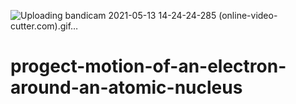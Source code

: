 ![Uploading bandicam 2021-05-13 14-24-24-285 (online-video-cutter.com).gif…]()

# progect-motion-of-an-electron-around-an-atomic-nucleus
